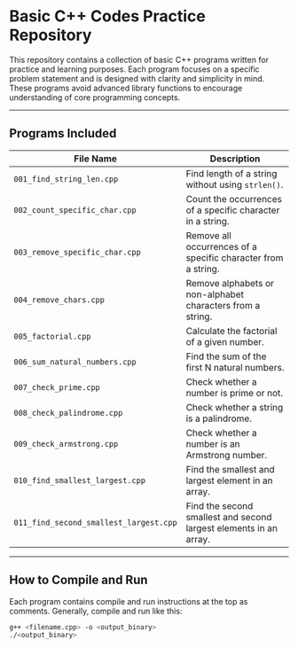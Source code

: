# Basic C++ Codes Practice Repository

This repository contains a collection of basic C++ programs written for practice and learning purposes. Each program focuses on a specific problem statement and is designed with clarity and simplicity in mind. These programs avoid advanced library functions to encourage understanding of core programming concepts.

---

## Programs Included

| File Name                      | Description                                                   |
|-------------------------------|---------------------------------------------------------------|
| `001_find_string_len.cpp`      | Find length of a string without using `strlen()`.             |
| `002_count_specific_char.cpp`  | Count the occurrences of a specific character in a string.    |
| `003_remove_specific_char.cpp` | Remove all occurrences of a specific character from a string. |
| `004_remove_chars.cpp`          | Remove alphabets or non-alphabet characters from a string.    |
| `005_factorial.cpp`             | Calculate the factorial of a given number.                     |
| `006_sum_natural_numbers.cpp`  | Find the sum of the first N natural numbers.                   |
| `007_check_prime.cpp`           | Check whether a number is prime or not.                        |
| `008_check_palindrome.cpp`      | Check whether a string is a palindrome.                        |
| `009_check_armstrong.cpp`       | Check whether a number is an Armstrong number.                 |
| `010_find_smallest_largest.cpp`| Find the smallest and largest element in an array.            |
| `011_find_second_smallest_largest.cpp` | Find the second smallest and second largest elements in an array. |

---

## How to Compile and Run

Each program contains compile and run instructions at the top as comments. Generally, compile and run like this:

```bash
g++ <filename.cpp> -o <output_binary>
./<output_binary>
